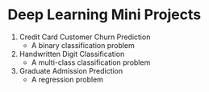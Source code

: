 # Deep Learning Mini Projects

1. Credit Card Customer Churn Prediction
   - A binary classification problem
2. Handwritten Digit Classification
   - A multi-class classification problem
3. Graduate Admission Prediction
   - A regression problem
  

